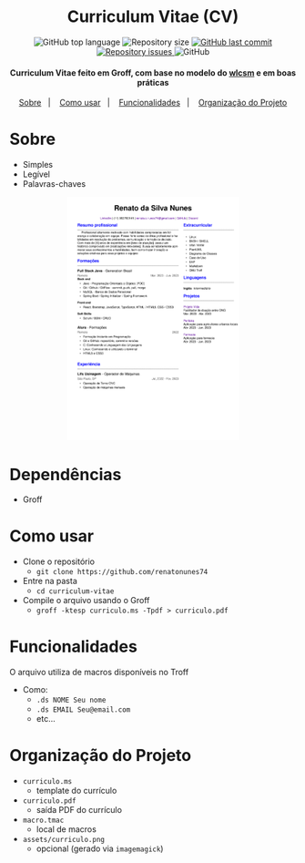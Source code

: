 <div align="center">

# Curriculum Vitae (CV)

<img alt="GitHub top language" src="https://img.shields.io/github/languages/top/renatonunes74/curriculum_vitae.svg?style=for-the-badge">

<img alt="Repository size" src="https://img.shields.io/github/repo-size/renatonunes74/curriculum_vitae.svg?style=for-the-badge">
<a href="https://github.com/renatonunes74/curriculum_vitae/commits/master">
<img alt="GitHub last commit" src="https://img.shields.io/github/last-commit/renatonunes74/curriculum_vitae.svg?style=for-the-badge">
</a>

<a href="https://github.com/renatonunes74/curriculum_vitae/issues">
<img alt="Repository issues" src="https://img.shields.io/github/issues/renatonunes74/curriculum_vitae.svg?style=for-the-badge">
</a>
<img alt="GitHub" src="https://img.shields.io/github/license/renatonunes74/curriculum_vitae.svg?style=for-the-badge">
<h4>Curriculum Vitae feito em Groff, com base no modelo do <a href="https://github.com/wlcsm/resume">wlcsm</a> e em boas práticas</h4>
<a href="#sobre">Sobre</a>&nbsp;&nbsp;&nbsp;|&nbsp;&nbsp;&nbsp;
<a href="#como-usar">Como usar</a>&nbsp;&nbsp;&nbsp;|&nbsp;&nbsp;&nbsp;
<a href="#funcionalidades">Funcionalidades</a>&nbsp;&nbsp;&nbsp;|&nbsp;&nbsp;&nbsp;
<a href="#organização-do-projeto">Organização do Projeto</a>

</p>
</div>

# Sobre
- Simples
- Legível
- Palavras-chaves

<div align="center"> 
<img src="./assets/curriculo_2.png" width=60%>
</div>

# Dependências
- Groff

# Como usar
- Clone o repositório
    - `git clone https://github.com/renatonunes74`
- Entre na pasta
    - `cd curriculum-vitae`
- Compile o arquivo usando o Groff
    - `groff -ktesp curriculo.ms -Tpdf > curriculo.pdf`

# Funcionalidades
O arquivo utiliza de macros disponíveis no Troff
- Como:
  - `.ds NOME Seu nome`
  - `.ds EMAIL Seu@email.com`
  - etc...

# Organização do Projeto
- `curriculo.ms`
    - template do currículo
- `curriculo.pdf`
    - saída PDF do currículo
- `macro.tmac`
    - local de macros
- `assets/curriculo.png`
    - opcional (gerado via `imagemagick`)
